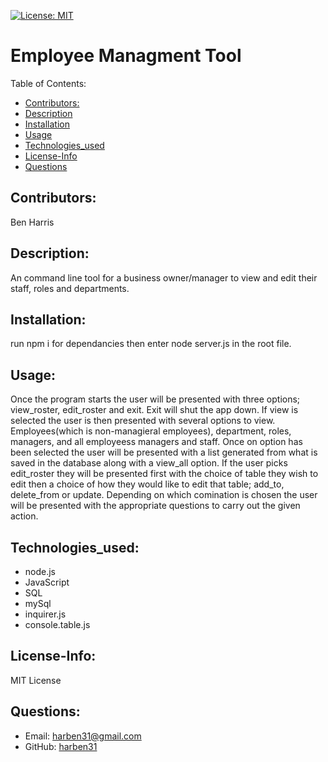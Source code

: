 [![License: MIT](https://img.shields.io/badge/License-MIT-yellow.svg)](https://opensource.org/licenses/MIT)
# Employee Managment Tool
Table of Contents:
* [Contributors:](#Contributtors)
* [Description](#Description)
* [Installation](#Installation)
* [Usage](#Usage)
* [Technologies_used](#Technologies_used)
* [License-Info](#License-Info)
* [Questions](#Questions)
    
## Contributors: 
Ben Harris

## Description:
An command line tool for a business owner/manager to view and edit their staff, roles and departments.

## Installation:
run npm i for dependancies then enter node server.js in the root file.

## Usage:
  Once the program starts the user will be presented with three options; view_roster, edit_roster and exit. Exit will shut the app down. If view is selected the user is then presented with several options to view. Employees(which is non-managieral employees), department, roles, managers, and all employeess managers and staff. Once on option has been selected the user will be presented with a list generated from what is saved in the database along with a view_all option. 
  If the user picks edit_roster they will be presented first with the choice of table they wish to edit then a choice of how they would like to edit that table; add_to, delete_from or update. Depending on which comination is chosen the user will be presented with the appropriate questions to carry out the given action. 

## Technologies_used:
* node.js
* JavaScript
* SQL
* mySql
* inquirer.js
* console.table.js

## License-Info:
MIT License

## Questions:
* Email: [harben31@gmail.com](mailto:harben31@gmail.com)
* GitHub: [harben31](https://www.github.com/harben31)
